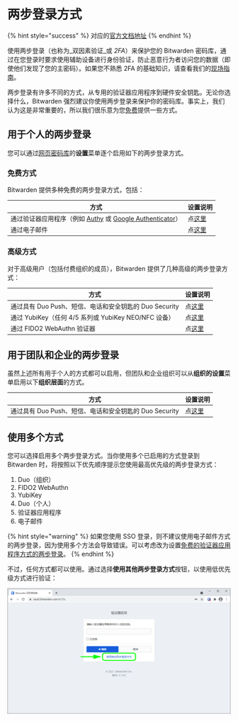 # 两步登录方式

{% hint style="success" %}
对应的[官方文档地址](https://bitwarden.com/help/article/setup-two-step-login/)
{% endhint %}

使用两步登录（也称为_双因素验证_或 _2FA_）来保护您的 Bitwarden 密码库，通过在您登录时要求使用辅助设备进行身份验证，防止恶意行为者访问您的数据（即使他们发现了您的主密码）。如果您不熟悉 2FA 的基础知识，请查看我们的[现场指南](field-guide-for-two-step-login.md)。

两步登录有许多不同的方式，从专用的验证器应用程序到硬件安全钥匙。无论你选择什么，Bitwarden 强烈建议你使用两步登录来保护你的密码库。事实上，我们认为这是非常重要的，所以我们很乐意为您[免费](two-step-login-methods.md#free-methods)提供一些方式。

## 用于个人的两步登录 <a href="#two-step-login-for-individuals" id="two-step-login-for-individuals"></a>

您可以通过[网页密码库](../getting-started/getting-started-webvault.md)的**设置**菜单逐个启用如下的两步登录方式。

### 免费方式 <a href="#free-methods" id="free-methods"></a>

Bitwarden 提供多种免费的两步登录方式，包括：

| 方式                                                                                                                                | 设置说明                                                    |
| --------------------------------------------------------------------------------------------------------------------------------- | ------------------------------------------------------- |
| 通过验证器应用程序（例如 [Authy](https://authy.com/) 或 [Google Authenticator](https://support.google.com/accounts/answer/1066447?hl=zh-Hans)） | 点[这里](setup-guides/two-step-login-via-authenticator.md) |
| 通过电子邮件                                                                                                                            | 点[这里](setup-guides/two-step-login-via-email.md)         |

### 高级方式 <a href="#premium-methods" id="premium-methods"></a>

对于高级用户（包括付费组织的成员），Bitwarden 提供了几种高级的两步登录方式：

| 方式                                        | 设置说明                                                     |
| ----------------------------------------- | -------------------------------------------------------- |
| 通过具有 Duo Push、短信、电话和安全钥匙的 Duo Security    | 点[这里](setup-guides/two-step-login-via-duo.md)            |
| 通过 YubiKey（任何 4/5 系列或 YubiKey NEO/NFC 设备） | 点[这里](setup-guides/two-step-login-via-yubikey.md)        |
| 通过 FIDO2 WebAuthn 验证器                     | 点[这里](setup-guides/two-step-login-via-fido2-webauthn.md) |

## 用于团队和企业的两步登录 <a href="#two-step-login-for-teams-and-enterprise" id="two-step-login-for-teams-and-enterprise"></a>

虽然上述所有用于个人的方式都可以启用，但团队和企业组织可以从**组织的设置**菜单启用以下**组织层面**的方式。

| 方式                                     | 设置说明                                          |
| -------------------------------------- | --------------------------------------------- |
| 通过具有 Duo Push、短信、电话和安全钥匙的 Duo Security | 点[这里](setup-guides/two-step-login-via-duo.md) |

## 使用多个方式 <a href="#using-multiple-methods" id="using-multiple-methods"></a>

您可以选择启用多个两步登录方式。当你使用多个已启用的方式登录到 Bitwarden 时，将按照以下优先顺序提示您使用最高优先级的两步登录方式：

1. Duo（组织）
2. FIDO2 WebAuthn
3. YubiKey
4. Duo（个人）
5. 验证器应用程序
6. 电子邮件

{% hint style="warning" %}
如果您使用 SSO 登录，则不建议使用电子邮件方式的两步登录，因为使用多个方法会导致错误。可以考虑改为设置[免费的验证器应用程序方式的两步登录](setup-guides/two-step-login-via-authenticator.md)。
{% endhint %}

不过，任何方式都可以使用。通过选择**使用其他两步登录方式**按钮，以使用低优先级方式进行验证：

![使用其他两步登录方式](../.gitbook/assets/twostep-diffmethod.png)
